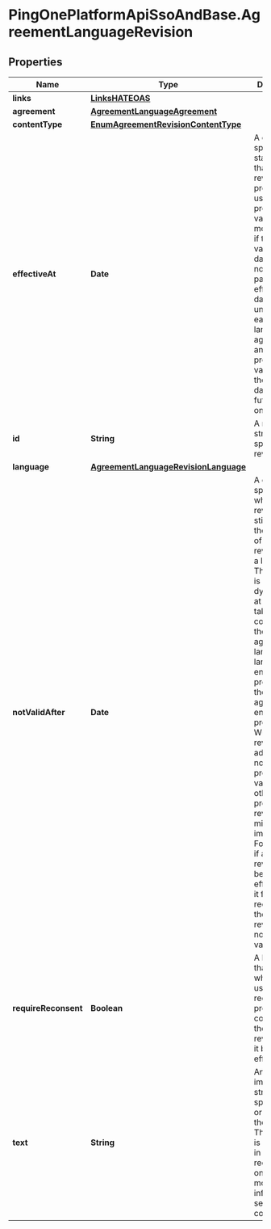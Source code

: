 # PingOnePlatformApiSsoAndBase.AgreementLanguageRevision

## Properties

Name | Type | Description | Notes
------------ | ------------- | ------------- | -------------
**links** | [**LinksHATEOAS**](LinksHATEOAS.md) |  | [optional] 
**agreement** | [**AgreementLanguageAgreement**](AgreementLanguageAgreement.md) |  | [optional] 
**contentType** | [**EnumAgreementRevisionContentType**](EnumAgreementRevisionContentType.md) |  | 
**effectiveAt** | **Date** | A date that specifies the start date that the revision is presented to users. This property value can be modified only if the current value is a date that has not already passed. The effective date must be unique for each language agreement, and the property value can be the present date or a future date only. | 
**id** | **String** | A read-only string that specifies the revision ID. | [optional] [readonly] 
**language** | [**AgreementLanguageRevisionLanguage**](AgreementLanguageRevisionLanguage.md) |  | [optional] 
**notValidAfter** | **Date** | A date that specifies whether the revision is still valid in the context of all revisions for a language. This property is calculated dynamically at read time, taking into consideration the agreement language, the language enabled property, and the agreement enabled property. When a new revision is added, the notValidAfter property values for all other previous revisions might be impacted. For example, if a new revision becomes effective and it forces reconsent, then all older revisions are no longer valid. | [optional] [readonly] 
**requireReconsent** | **Boolean** | A boolean that specifies whether the user is required to provide consent to the language revision after it becomes effective. | 
**text** | **String** | An immutable string that specifies text or HTML for the revision. This attribute is supported in POST requests only. For more information, see contentType. | 


